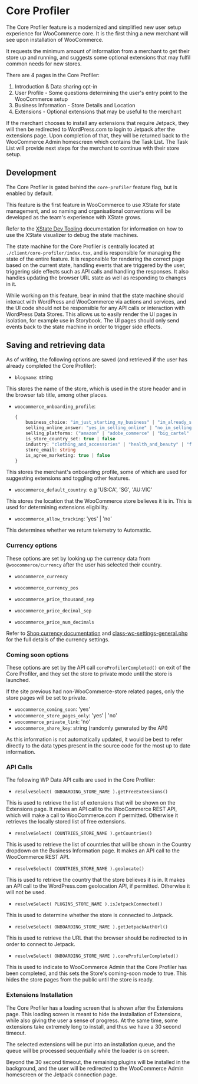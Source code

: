 # Core Profiler

The Core Profiler feature is a modernized and simplified new user setup experience for WooCommerce core. It is the first thing a new merchant will see upon installation of WooCommerce. 

It requests the minimum amount of information from a merchant to get their store up and running, and suggests some optional extensions that may fulfil common needs for new stores.

There are 4 pages in the Core Profiler:

1. Introduction & Data sharing opt-in
2. User Profile - Some questions determining the user's entry point to the WooCommerce setup
3. Business Information - Store Details and Location
4. Extensions - Optional extensions that may be useful to the merchant

If the merchant chooses to install any extensions that require Jetpack, they will then be redirected to WordPress.com to login to Jetpack after the extensions page. Upon completion of that, they will be returned back to the WooCommerce Admin homescreen which contains the Task List. The Task List will provide next steps for the merchant to continue with their store setup.

## Development

The Core Profiler is gated behind the `core-profiler` feature flag, but is enabled by default. 

This feature is the first feature in WooCommerce to use XState for state management, and so naming and organisational conventions will be developed as the team's experience with XState grows.

Refer to the [XState Dev Tooling](xstate.md) documentation for information on how to use the XState visualizer to debug the state machines.

The state machine for the Core Profiler is centrally located at `./client/core-profiler/index.tsx`, and is responsible for managing the state of the entire feature. It is responsible for rendering the correct page based on the current state, handling events that are triggered by the user, triggering side effects such as API calls and handling the responses. It also handles updating the browser URL state as well as responding to changes in it.

While working on this feature, bear in mind that the state machine should interact with WordPress and WooCommerce via actions and services, and the UI code should not be responsible for any API calls or interaction with WordPress Data Stores. This allows us to easily render the UI pages in isolation, for example use in Storybook. The UI pages should only send events back to the state machine in order to trigger side effects.

## Saving and retrieving data

As of writing, the following options are saved (and retrieved if the user has already completed the Core Profiler):

- `blogname`: string

This stores the name of the store, which is used in the store header and in the browser tab title, among other places.

- `woocommerce_onboarding_profile`:
    
    ```typescript
    {
        business_choice: "im_just_starting_my_business" | "im_already_selling" | "im_setting_up_a_store_for_a_client" | undefined
        selling_online_answer: "yes_im_selling_online" | "no_im_selling_offline" | "im_selling_both_online_and_offline" | undefined
        selling_platforms: ("amazon" | "adobe_commerce" | "big_cartel" | "big_commerce" | "ebay" | "ecwid" | "etsy" | "facebook_marketplace" | "google_shopping" | "pinterest" | "shopify" | "square" | "squarespace" | "wix" | "wordpress")[] | undefined
        is_store_country_set: true | false
        industry: "clothing_and_accessories" | "health_and_beauty" | "food_and_drink" | "home_furniture_and_garden" | "education_and_learning" | "electronics_and_computers" | "arts_and_crafts" | "sports_and_recreation" | "other"
        store_email: string
        is_agree_marketing: true | false
    }
    ```

This stores the merchant's onboarding profile, some of which are used for suggesting extensions and toggling other features. 

- `woocommerce_default_country`: e.g 'US:CA', 'SG', 'AU:VIC'

This stores the location that the WooCommerce store believes it is in. This is used for determining extensions eligibility.

- `woocommerce_allow_tracking`: 'yes' | 'no'

This determines whether we return telemetry to Automattic.

### Currency options

These options are set by looking up the currency data from `@woocommerce/currency` after the user has selected their country.

- `woocommerce_currency`

- `woocommerce_currency_pos`

- `woocommerce_price_thousand_sep`

- `woocommerce_price_decimal_sep`

- `woocommerce_price_num_decimals`

Refer to [Shop currency documentation](https://woocommerce.com/document/shop-currency/) and [class-wc-settings-general.php](https://woocommerce.github.io/code-reference/files/woocommerce-includes-admin-settings-class-wc-settings-general.html) for the full details of the currency settings.

### Coming soon options

These options are set by the API call `coreProfilerCompleted()` on exit of the Core Profiler, and they set the store to private mode until the store is launched. 

If the site previous had non-WooCommerce-store related pages, only the store pages will be set to private.

- `woocommerce_coming_soon`: 'yes'
- `woocommerce_store_pages_only`: 'yes' | 'no'
- `woocommerce_private_link`: 'no'
- `woocommerce_share_key`: string (randomly generated by the API)

As this information is not automatically updated, it would be best to refer directly to the data types present in the source code for the most up to date information.

### API Calls

The following WP Data API calls are used in the Core Profiler:

- `resolveSelect( ONBOARDING_STORE_NAME ).getFreeExtensions()`

This is used to retrieve the list of extensions that will be shown on the Extensions page. It makes an API call to the WooCommerce REST API, which will make a call to WooCommerce.com if permitted. Otherwise it retrieves the locally stored list of free extensions.

- `resolveSelect( COUNTRIES_STORE_NAME ).getCountries()`

This is used to retrieve the list of countries that will be shown in the Country dropdown on the Business Information page. It makes an API call to the WooCommerce REST API.

- `resolveSelect( COUNTRIES_STORE_NAME ).geolocate()`

This is used to retrieve the country that the store believes it is in. It makes an API call to the WordPress.com geolocation API, if permitted. Otherwise it will not be used.

- `resolveSelect( PLUGINS_STORE_NAME ).isJetpackConnected()`

This is used to determine whether the store is connected to Jetpack.

- `resolveSelect( ONBOARDING_STORE_NAME ).getJetpackAuthUrl()`

This is used to retrieve the URL that the browser should be redirected to in order to connect to Jetpack.

- `resolveSelect( ONBOARDING_STORE_NAME ).coreProfilerCompleted()`

This is used to indicate to WooCommerce Admin that the Core Profiler has been completed, and this sets the Store's coming-soon mode to true. This hides the store pages from the public until the store is ready.

### Extensions Installation

The Core Profiler has a loading screen that is shown after the Extensions page. This loading screen is meant to hide the installation of Extensions, while also giving the user a sense of progress. At the same time, some extensions take extremely long to install, and thus we have a 30 second timeout. 

The selected extensions will be put into an installation queue, and the queue will be processed sequentially while the loader is on screen.

Beyond the 30 second timeout, the remaining plugins will be installed in the background, and the user will be redirected to the WooCommerce Admin homescreen or the Jetpack connection page.
